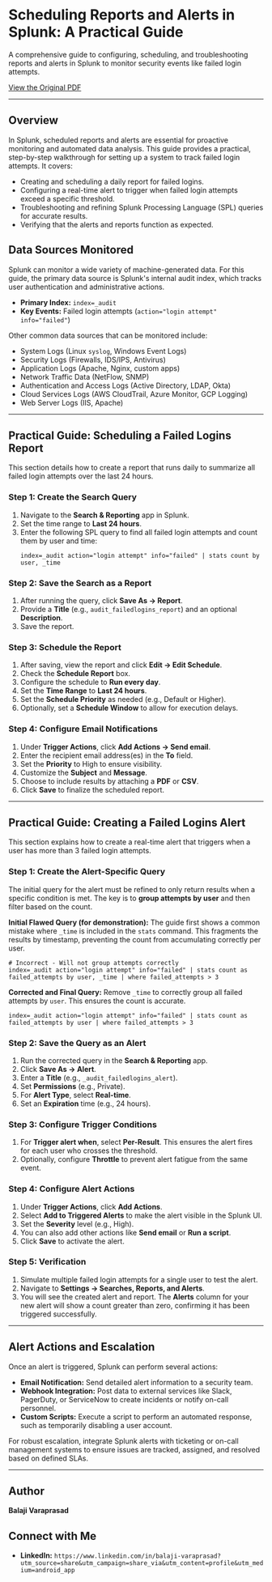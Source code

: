 # Scheduling Reports and Alerts in Splunk: A Practical Guide

A comprehensive guide to configuring, scheduling, and troubleshooting reports and alerts in Splunk to monitor security events like failed login attempts.

[View the Original PDF](Scheduling%20reports%20and%20alerts%20in%20splunk)

---

## Overview

In Splunk, scheduled reports and alerts are essential for proactive monitoring and automated data analysis. This guide provides a practical, step-by-step walkthrough for setting up a system to track failed login attempts. It covers:

-   Creating and scheduling a daily report for failed logins.
-   Configuring a real-time alert to trigger when failed login attempts exceed a specific threshold.
-   Troubleshooting and refining Splunk Processing Language (SPL) queries for accurate results.
-   Verifying that the alerts and reports function as expected.

## Data Sources Monitored

Splunk can monitor a wide variety of machine-generated data. For this guide, the primary data source is Splunk's internal audit index, which tracks user authentication and administrative actions.

-   **Primary Index:** `index=_audit`
-   **Key Events:** Failed login attempts (`action="login attempt" info="failed"`)

Other common data sources that can be monitored include:
-   System Logs (Linux `syslog`, Windows Event Logs)
-   Security Logs (Firewalls, IDS/IPS, Antivirus)
-   Application Logs (Apache, Nginx, custom apps)
-   Network Traffic Data (NetFlow, SNMP)
-   Authentication and Access Logs (Active Directory, LDAP, Okta)
-   Cloud Services Logs (AWS CloudTrail, Azure Monitor, GCP Logging)
-   Web Server Logs (IIS, Apache)

---

## Practical Guide: Scheduling a Failed Logins Report

This section details how to create a report that runs daily to summarize all failed login attempts over the last 24 hours.

### Step 1: Create the Search Query

1.  Navigate to the **Search & Reporting** app in Splunk.
2.  Set the time range to **Last 24 hours**.
3.  Enter the following SPL query to find all failed login attempts and count them by user and time:
    ```spl
    index=_audit action="login attempt" info="failed" | stats count by user, _time
    ```

### Step 2: Save the Search as a Report

1.  After running the query, click **Save As -> Report**.
2.  Provide a **Title** (e.g., `audit_failedlogins_report`) and an optional **Description**.
3.  Save the report.

### Step 3: Schedule the Report

1.  After saving, view the report and click **Edit -> Edit Schedule**.
2.  Check the **Schedule Report** box.
3.  Configure the schedule to **Run every day**.
4.  Set the **Time Range** to **Last 24 hours**.
5.  Set the **Schedule Priority** as needed (e.g., Default or Higher).
6.  Optionally, set a **Schedule Window** to allow for execution delays.

### Step 4: Configure Email Notifications

1.  Under **Trigger Actions**, click **Add Actions -> Send email**.
2.  Enter the recipient email address(es) in the **To** field.
3.  Set the **Priority** to High to ensure visibility.
4.  Customize the **Subject** and **Message**.
5.  Choose to include results by attaching a **PDF** or **CSV**.
6.  Click **Save** to finalize the scheduled report.

---

## Practical Guide: Creating a Failed Logins Alert

This section explains how to create a real-time alert that triggers when a user has more than 3 failed login attempts.

### Step 1: Create the Alert-Specific Query

The initial query for the alert must be refined to only return results when a specific condition is met. The key is to **group attempts by user** and then filter based on the count.

**Initial Flawed Query (for demonstration):**
The guide first shows a common mistake where `_time` is included in the `stats` command. This fragments the results by timestamp, preventing the count from accumulating correctly per user.
```spl
# Incorrect - Will not group attempts correctly
index=_audit action="login attempt" info="failed" | stats count as failed_attempts by user, _time | where failed_attempts > 3
```

**Corrected and Final Query:**
Remove `_time` to correctly group all failed attempts by `user`. This ensures the count is accurate.
```spl
index=_audit action="login attempt" info="failed" | stats count as failed_attempts by user | where failed_attempts > 3
```

### Step 2: Save the Query as an Alert

1.  Run the corrected query in the **Search & Reporting** app.
2.  Click **Save As -> Alert**.
3.  Enter a **Title** (e.g., `_audit_failedlogins_alert`).
4.  Set **Permissions** (e.g., Private).
5.  For **Alert Type**, select **Real-time**.
6.  Set an **Expiration** time (e.g., 24 hours).

### Step 3: Configure Trigger Conditions

1.  For **Trigger alert when**, select **Per-Result**. This ensures the alert fires for each user who crosses the threshold.
2.  Optionally, configure **Throttle** to prevent alert fatigue from the same event.

### Step 4: Configure Alert Actions

1.  Under **Trigger Actions**, click **Add Actions**.
2.  Select **Add to Triggered Alerts** to make the alert visible in the Splunk UI.
3.  Set the **Severity** level (e.g., High).
4.  You can also add other actions like **Send email** or **Run a script**.
5.  Click **Save** to activate the alert.

### Step 5: Verification

1.  Simulate multiple failed login attempts for a single user to test the alert.
2.  Navigate to **Settings -> Searches, Reports, and Alerts**.
3.  You will see the created alert and report. The **Alerts** column for your new alert will show a count greater than zero, confirming it has been triggered successfully.

---

## Alert Actions and Escalation

Once an alert is triggered, Splunk can perform several actions:

-   **Email Notification:** Send detailed alert information to a security team.
-   **Webhook Integration:** Post data to external services like Slack, PagerDuty, or ServiceNow to create incidents or notify on-call personnel.
-   **Custom Scripts:** Execute a script to perform an automated response, such as temporarily disabling a user account.

For robust escalation, integrate Splunk alerts with ticketing or on-call management systems to ensure issues are tracked, assigned, and resolved based on defined SLAs.

---

## Author

**Balaji Varaprasad**

## Connect with Me

-   **LinkedIn:** `https://www.linkedin.com/in/balaji-varaprasad?utm_source=share&utm_campaign=share_via&utm_content=profile&utm_medium=android_app`
